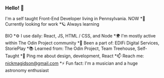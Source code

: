 ### Hello! 👋
I'm a self taught Front-End Developer living in Pennsylvania.
NOW
*:milky_way: Currently looking for work
*:ringed_planet: Always learning

BIO
*⚙️ I use daily: React, JS, HTML / CSS, and Node
*🌍 I'm mostly active within The Odin Project community
*💅 Been a part of: EDIFi Digital Services, StoriePlay
*:books: Learned from: The Odin Project, Team Treehouse, Self-Taught
*💬 Ping me about design, development, React
*📫 Reach me: nickmagidson@gmail.com
*⚡️ Fun fact: I'm a musician and a huge astronomy enthusiast
